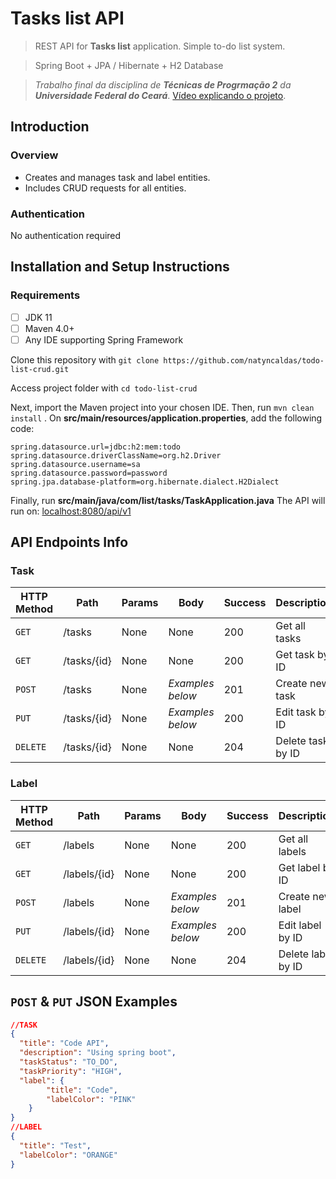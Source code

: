 # Tasks list API

> REST API for **Tasks list** application. Simple to-do list system.

> Spring Boot + JPA / Hibernate + H2 Database

> *Trabalho final da disciplina de **Técnicas de Progrmação 2** da **Universidade Federal do Ceará***. [Vídeo explicando o projeto](https://youtu.be/K9VQvBDPly8).

## Introduction

### Overview

 - Creates and manages task and label entities.
 - Includes CRUD requests for all entities.
  

### Authentication

No authentication required


## Installation and Setup Instructions
### Requirements

 - [ ] JDK 11 
 - [ ] Maven 4.0+
 - [ ] Any IDE supporting Spring Framework

Clone this repository with 
`git clone https://github.com/natyncaldas/todo-list-crud.git`

Access project folder with
`cd todo-list-crud`

Next, import the Maven project into your chosen IDE. Then, run `mvn clean install` . 
On **src/main/resources/application.properties**, add the following code:

```properties
spring.datasource.url=jdbc:h2:mem:todo
spring.datasource.driverClassName=org.h2.Driver
spring.datasource.username=sa
spring.datasource.password=password
spring.jpa.database-platform=org.hibernate.dialect.H2Dialect
```
Finally, run **src/main/java/com/list/tasks/TaskApplication.java**
The API will run on: [localhost:8080/api/v1](https://localhost:8080/api/v1)

## API Endpoints Info

### Task
|HTTP Method| Path | Params | Body | Success | Description
|--|--|--|--|-- | --
| `GET` | /tasks | None | None | 200 | Get all tasks
| `GET` | /tasks/{id} | None | None | 200 | Get task by ID
| `POST` | /tasks | None | *Examples below* | 201 | Create new task
| `PUT` | /tasks/{id} | None | *Examples below* | 200 | Edit task by ID
| `DELETE` | /tasks/{id} | None | None | 204 | Delete task by ID

### Label
|HTTP Method| Path | Params | Body | Success | Description
|--|--|--|--|-- | --
| `GET` | /labels | None | None | 200 | Get all labels
| `GET` | /labels/{id} | None | None | 200 | Get label by ID
| `POST` | /labels | None | *Examples below* | 201 | Create new label
| `PUT` | /labels/{id} | None | *Examples below* | 200 | Edit label by ID
| `DELETE` | /labels/{id} | None | None | 204 | Delete label by ID


## `POST` & `PUT` JSON Examples

```json
//TASK
{
  "title": "Code API",
  "description": "Using spring boot",
  "taskStatus": "TO_DO",
  "taskPriority": "HIGH",
  "label": {
        "title": "Code",
        "labelColor": "PINK"
    }
}
//LABEL 
{
  "title": "Test",
  "labelColor": "ORANGE"
}

```

